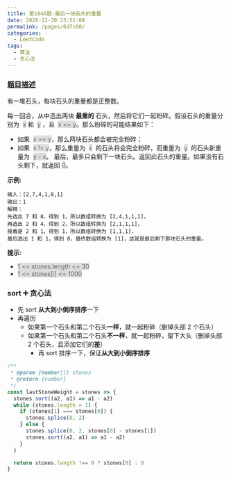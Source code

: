 ```yaml
---
title: 第1046题-最后一块石头的重量
date: 2020-12-30 23:51:04
permalink: /pages/6d7c60/
categories:
  - LeetCode
tags:
  - 算法
  - 贪心法
---
```


### [题目描述](https://leetcode-cn.com/problems/last-stone-weight/)

有一堆石头，每块石头的重量都是正整数。

每一回合，从中选出两块 **最重的** 石头，然后将它们一起粉碎。假设石头的重量分别为  <span style="background: #ddd; color: #666;">x</span> 和  <span style="background: #ddd; color: #666;">y</span> ，且  <span style="background: #ddd; color: #666;">x <= y</span>。那么粉碎的可能结果如下：

- 如果  <span style="background: #ddd; color: #666;">x == y</span>，那么两块石头都会被完全粉碎；
- 如果  <span style="background: #ddd; color: #666;">x != y</span>，那么重量为  <span style="background: #ddd; color: #666;">x</span>  的石头将会完全粉碎，而重量为  <span style="background: #ddd; color: #666;">y</span>  的石头新重量为  <span style="background: #ddd; color: #666;">y - x</span>。
  最后，最多只会剩下一块石头。返回此石头的重量。如果没有石头剩下，就返回 <span style="background: #ddd; color: #666;">0</span>。

<!-- more -->

**示例:**

```
输入：[2,7,4,1,8,1]
输出：1
解释：
先选出 7 和 8，得到 1，所以数组转换为 [2,4,1,1,1]，
再选出 2 和 4，得到 2，所以数组转换为 [2,1,1,1]，
接着是 2 和 1，得到 1，所以数组转换为 [1,1,1]，
最后选出 1 和 1，得到 0，最终数组转换为 [1]，这就是最后剩下那块石头的重量。
```

**提示:**

- <span style="background: #ddd; color: #666;">1 <= stones.length <= 30</span>
- <span style="background: #ddd; color: #666;">1 <= stones[i] <= 1000</span>

### sort ➕ 贪心法

- 先 sort **从大到小倒序排序**一下
- 再遍历
  - 如果第一个石头和第二个石头**一样**，就一起粉碎（删掉头部 2 个石头）
  - 如果第一个石头和第二个石头**不一样**，就一起粉碎，留下大头（删掉头部 2 个石头，且添加它们的**差**）
    - 再 sort 排序一下，保证**从大到小倒序排序**

```JavaScript
/**
 * @param {number[]} stones
 * @return {number}
 */
const lastStoneWeight = stones => {
  stones.sort((a2, a1) => a1 - a2)
  while (stones.length > 1) {
    if (stones[1] === stones[0]) {
      stones.splice(0, 2)
    } else {
      stones.splice(0, 2, stones[0] - stones[1])
      stones.sort((a2, a1) => a1 - a2)
    }
  }

  return stones.length !== 0 ? stones[0] : 0
}
```
